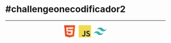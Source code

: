 # #challengeonecodificador2
---

<div align="center">
 <img src="https://github.com/devicons/devicon/blob/master/icons/html5/html5-original.svg" title="HTML5" alt="HTML" width="40" height="40"/>&nbsp;
 <img src="https://github.com/devicons/devicon/blob/master/icons/javascript/javascript-original.svg" title="JavaScript" alt="JavaScript" width="40" height="40"/>&nbsp;   
 <img src="https://github.com/devicons/devicon/blob/master/icons/tailwindcss/tailwindcss-plain.svg" title="npm" alt="NodeJS" width="40" height="40"/>&nbsp; 
</div>

